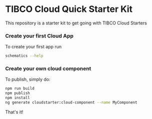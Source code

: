 # TIBCO Cloud Quick Starter Kit

This repository is a starter kit to get going with TIBCO Cloud Starters

### Create your first Cloud App

To create your first app run

```bash
schematics --help
```

### Create your own cloud component

To publish, simply do:

```bash
npm run build
npm publish
npm install
ng generate cloudstarter:cloud-component --name MyComponent
```

That's it!
